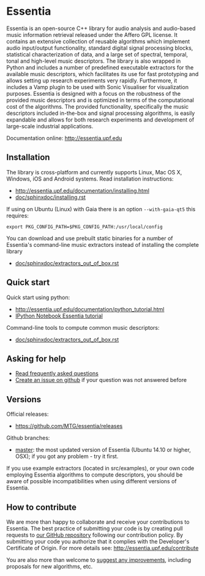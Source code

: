 Essentia
========

Essentia is an open-source C++ library for audio analysis and audio-based music information retrieval released under the Affero GPL license. It contains an extensive collection of reusable algorithms which implement audio input/output functionality, standard digital signal processing blocks, statistical characterization of data, and a large set of spectral, temporal, tonal and high-level music descriptors. The library is also wrapped in Python and includes a number of predefined executable extractors for the available music descriptors, which facilitates its use for fast prototyping and allows setting up research experiments very rapidly. Furthermore, it includes a Vamp plugin to be used with Sonic Visualiser for visualization purposes. Essentia is designed with a focus on the robustness of the provided music descriptors and is optimized in terms of the computational cost of the algorithms. The provided functionality, specifically the music descriptors included in-the-box and signal processing algorithms, is easily expandable and allows for both research experiments and development of large-scale industrial applications.

Documentation online: http://essentia.upf.edu


Installation
------------

The library is cross-platform and currently supports Linux, Mac OS X, Windows, iOS and Android systems. Read installation instructions:

-  http://essentia.upf.edu/documentation/installing.html 
-  [doc/sphinxdoc/installing.rst](doc/sphinxdoc/installing.rst)

If using on Ubuntu (Linux) with Gaia there is an option `--with-gaia-qt5` this requires:

`export PKG_CONFIG_PATH=$PKG_CONFIG_PATH:/usr/local/config` 

You can download and use prebuilt static binaries for a number of Essentia's command-line music extractors instead of installing the complete library

- [doc/sphinxdoc/extractors_out_of_box.rst](doc/sphinxdoc/extractors_out_of_box.rst)

Quick start
-----------

Quick start using python: 

- http://essentia.upf.edu/documentation/python_tutorial.html
- [IPython Notebook Essentia tutorial](/src/examples/tutorial/essentia_python_tutorial.ipynb)

Command-line tools to compute common music descriptors:

- [doc/sphinxdoc/extractors_out_of_box.rst](doc/sphinxdoc/extractors_out_of_box.rst)


Asking for help
---------------
- [Read frequently asked questions](FAQ.md)
- [Create an issue on github](https://github.com/MTG/essentia/issues) if your question was not answered before

Versions
--------

Official releases: 

  * https://github.com/MTG/essentia/releases

Github branches:

  * [master](https://github.com/MTG/essentia/tree/master): the most updated version of Essentia (Ubuntu 14.10 or higher, OSX); if you got any problem - try it first. 

If you use example extractors (located in src/examples), or your own code employing Essentia algorithms to compute descriptors, you should be aware of possible incompatibilities when using different versions of Essentia.

How to contribute
-----------------
We are more than happy to collaborate and receive your contributions to Essentia. The best practice of submitting your code is by creating pull requests to [our GitHub repository](https://github.com/MTG/essentia) following our contribution policy. By submitting your code you authorize that it complies with the Developer's Certificate of Origin. For more details see: http://essentia.upf.edu/contribute

You are also more than welcome to [suggest any improvements](https://github.com/MTG/essentia/issues/254), including proposals for new algorithms, etc.

